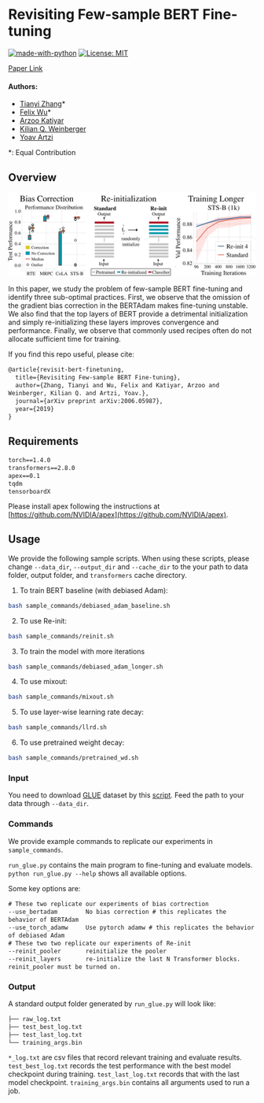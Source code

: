# Revisiting Few-sample BERT Fine-tuning 
[![made-with-python](https://img.shields.io/badge/Made%20with-Python-red.svg)](#python)
[![License: MIT](https://img.shields.io/badge/License-MIT-yellow.svg)](https://opensource.org/licenses/MIT) 

[Paper Link](https://arxiv.org/abs/2006.05987)

#### Authors:
* [Tianyi Zhang](https://tiiiger.github.io)*
* [Felix Wu](https://sites.google.com/view/felixwu/home)*
* [Arzoo Katiyar](https://sites.google.com/site/arzook99/home)
* [Kilian Q. Weinberger](http://kilian.cs.cornell.edu/index.html)
* [Yoav Artzi](https://yoavartzi.com/)

*: Equal Contribution

## Overview

![](./repo_illustration.png "repo_illustration")

In this paper, we study the problem of few-sample BERT fine-tuning and identify three sub-optimal practices.
First, we observe that the omission of the gradient bias correction in the BERTAdam makes fine-tuning unstable. 
We also find that the top layers of BERT provide a detrimental initialization and simply re-initializing these layers improves convergence and performance. 
Finally, we observe that commonly used recipes often do not allocate sufficient time for training.

If you find this repo useful, please cite:
```
@article{revisit-bert-finetuning,
  title={Revisiting Few-sample BERT Fine-tuning},
  author={Zhang, Tianyi and Wu, Felix and Katiyar, Arzoo and Weinberger, Kilian Q. and Artzi, Yoav.},
  journal={arXiv preprint arXiv:2006.05987},
  year={2019}
}
```

## Requirements
```
torch==1.4.0
transformers==2.8.0
apex==0.1
tqdm
tensorboardX
```
Please install apex following the instructions at [https://github.com/NVIDIA/apex](https://github.com/NVIDIA/apex).

## Usage
We provide the following sample scripts. When using these scripts, please change `--data_dir`, `--output_dir` and `--cache_dir` to the your path to data folder, output folder, and `transformers` cache directory.

1. To train BERT baseline (with debiased Adam):
```sh
bash sample_commands/debiased_adam_baseline.sh
```
2. To use Re-init:
```sh
bash sample_commands/reinit.sh
```
3. To train the model with more iterations
```sh
bash sample_commands/debiased_adam_longer.sh
```
4. To use mixout:
```sh
bash sample_commands/mixout.sh
```
5. To use layer-wise learning rate decay:
```sh
bash sample_commands/llrd.sh
```
6. To use pretrained weight decay:
```sh
bash sample_commands/pretrained_wd.sh 
```

### Input
You need to download [GLUE](https://gluebenchmark.com/) dataset by this [script](https://gist.github.com/W4ngatang/60c2bdb54d156a41194446737ce03e2e).
Feed the path to your data through `--data_dir`.

### Commands
We provide example commands to replicate our experiments in `sample_commands`.

`run_glue.py` contains the main program to fine-tuning and evaluate models.
`python run_glue.py --help` shows all available options.

Some key options are:

```
# These two replicate our experiments of bias cortrection
--use_bertadam        No bias correction # this replicates the behavior of BERTAdam
--use_torch_adamw     Use pytorch adamw # this replicates the behavior of debiased Adam 
# These two two replicate our experiments of Re-init
--reinit_pooler       reinitialize the pooler
--reinit_layers       re-initialize the last N Transformer blocks. reinit_pooler must be turned on.
```

### Output

A standard output folder generated by `run_glue.py` will look like:
```
├── raw_log.txt
├── test_best_log.txt
├── test_last_log.txt
└── training_args.bin
```
`*_log.txt` are csv files that record relevant training and evaluate results.
`test_best_log.txt` records the test performance with the best model checkpoint during training.
`test_last_log.txt` records that with the last model checkpoint. 
`training_args.bin` contains all arguments used to run a job.
